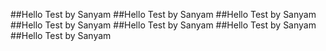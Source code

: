##Hello Test by Sanyam 
##Hello Test by Sanyam 
##Hello Test by Sanyam 
##Hello Test by Sanyam 
##Hello Test by Sanyam 
##Hello Test by Sanyam 
##Hello Test by Sanyam 



